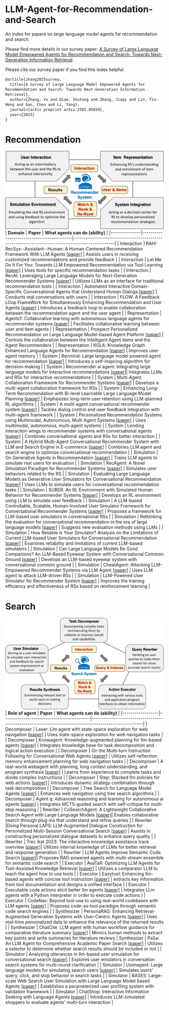 # LLM-Agent-for-Recommendation-and-Search
An index for papers on large language model agents for recommendation and search. 

Please find more details in our survey paper: [A Survey of Large Language Model Empowered Agents for Recommendation and Search: Towards Next-Generation Information Retrieval](https://arxiv.org/abs/2503.05659).


Please cite our survey paper if you find this index helpful.

```
@article{zhang2025survey,
  title={A Survey of Large Language Model Empowered Agents for Recommendation and Search: Towards Next-Generation Information Retrieval},
  author={Zhang, Yu and Qiao, Shutong and Zhang, Jiaqi and Lin, Tzu-Heng and Gao, Chen and Li, Yong},
  journal={arXiv preprint arXiv:2503.05659},
  year={2025}
}
```

# Recommendation
![Four domains of LLM Agent's role in recommendation tasks](./figs/Recommend%20Domain.jpg)
| **Domain**    | **Paper**                                 | **What agents can do (ability)**                                                                 |
|---------------|-------------------------------------------|--------------------------------------------------------------------------------------------------|
| Interaction   | RAH! RecSys--Assistant--Human: A Human-Centered Recommendation Framework With LLM Agents [[paper]](https://ieeexplore.ieee.org/abstract/document/10572486/)                  | Assists users in receiving customized recommendations and provide feedback                        |
| Interaction   | Let Me Do It For You: Towards LLM Empowered Recommendation via Tool Learning   [[paper]](https://dl.acm.org/doi/abs/10.1145/3626772.3657828)            | Uses tools for specific recommendation tasks                                                     |
| Interaction   | RecAI: Leveraging Large Language Models for Next-Generation Recommender Systems       [[paper]](https://dl.acm.org/doi/abs/10.1145/3589335.3651242)         | Utilizes LLMs as an interface for traditional recommendation tools                                |
| Interaction   | Automated Interactive Domain-Specific Conversational Agents that Understand Human Dialogs       [[paper]](https://link.springer.com/chapter/10.1007/978-3-031-52038-9_13)         | Conducts real conversations with users                                |
| Interaction   | FLOW: A Feedback LOop FrameWork for Simultaneously Enhancing Recommendation and User Agents       [[paper]](https://arxiv.org/pdf/2410.20027)         | Introduces a feedback loop to enable collaboration between the recommendation agent and the user agent                      |
| Representation   | Agentcf: Collaborative learning with autonomous language agents for recommender systems    [[paper]](https://dl.acm.org/doi/abs/10.1145/3589334.3645537)       | Facilitates collaborative learning between user and item agents                                                 |
| Representation   | Prospect Personalized Recommendation on Large Language Model-based Agent Platform   [[paper]](https://arxiv.org/abs/2402.18240) | Controls the collaboration between the Intelligent Agent items and the Agent Recommenders                          |
| Representation   | KGLA: Knowledge Graph Enhanced Language Agents for Recommendation   [[paper]](https://arxiv.org/pdf/2410.19627?) | Improves user agent memory                   |
| System        | Recmind: Large language model powered agent for recommendation        [[paper]](https://arxiv.org/abs/2308.14296) | Introduces a self-inspiring algorithm for decision-making                                         |
| System        | Recommender ai agent: Integrating large language models for interactive recommendations    [[paper]](https://arxiv.org/abs/2308.16505)| Integrates LLMs and RSs for interactive recommendations                                           |
| System        | Multi-Agent Collaboration Framework for Recommender Systems        [[paper]](https://arxiv.org/abs/2402.15235)  | Develops a multi-agent collaboration framework for RSs                                            |
| System        | Enhancing Long-Term Recommendation with Bi-level Learnable Large Language Model Planning      [[paper]](https://arxiv.org/abs/2403.00843)  | Emphasizes long-term user retention using LLM-planned RL algorithms                               |
| System        | A multi-agent conversational recommender system             [[paper]](https://arxiv.org/abs/2402.01135)  | Tackles dialog control and user feedback integration with multi-agent framework                   |
| System        | Personalized Recommendation Systems using Multimodal, Autonomous, Multi Agent Systems          [[paper]](https://arxiv.org/pdf/2410.19855)     | Uses multimodal, autonomous, multi-agent systems                                     |
| System        | Lending interaction wings to recommender systems with conversational agents          [[paper]](https://proceedings.neurips.cc/paper_files/paper/2023/hash/58cd3b02902d79aea4b3b603fb0d0941-Abstract-Conference.html)     | Combines conversational agents and RSs for better interaction                                     |
| System        | A Hybrid Multi-Agent Conversational Recommender System with LLM and Search Engine in E-commerce          [[paper]](https://dl.acm.org/doi/pdf/10.1145/3640457.3688061)     | Combines LLM agent and search engine to optimize conversational recommendation                   |
| Simulation    | On Generative Agents in Recommendation    [[paper]](https://dl.acm.org/doi/abs/10.1145/3626772.3657844)  | Trains LLM agents to simulate real users for evaluation                                           |
| Simulation    | RecAgent: A Novel Simulation Paradigm for Recommender Systems        [[paper]](https://www.researchgate.net/publication/371311704_RecAgent_A_Novel_Simulation_Paradigm_for_Recommender_Systems)  | Simulates user behaviors related to the RS                                             |
| Simulation    | Evaluating Large Language Models as Generative User Simulators for Conversational Recommendation    [[paper]](https://arxiv.org/abs/2403.09738) | Uses LLMs to simulate users for conversational recommendation tasks                               |
| Simulation    | SUBER: An RL Environment with Simulated Human Behavior for Recommender Systems            [[paper]](https://openreview.net/forum?id=w327zcRpYn)    | Develops an RL environment using LLM to simulate user feedback                                    |
| Simulation    | A LLM-based Controllable, Scalable, Human-Involved User Simulator Framework for Conversational Recommender Systems           [[paper]](https://arxiv.org/abs/2405.08035)        | Proposes a framework for LLM-based user simulators in conversational RSs                          |
| Simulation    | Rethinking the evaluation for conversational recommendation in the era of large language models      [[paper]](https://arxiv.org/abs/2305.13112)  | Suggests new evaluation methods using LLMs                                                        |
| Simulation    | How Reliable is Your Simulator? Analysis on the Limitations of Current LLM-based User Simulators for Conversational Recommendation      [[paper]](https://dl.acm.org/doi/abs/10.1145/3589335.3651955)   | Examines reliability and limitations of current LLM-based simulators                              |
| Simulation    | Can Large Language Models Be Good Companions? An LLM-Based Eyewear System with Conversational Common Ground      [[paper]](https://dl.acm.org/doi/abs/10.1145/3659600)    | Develops an LLM-based eyewear system with conversational common ground                            |
| Simulation    | CheatAgent: Attacking LLM-Empowered Recommender Systems via LLM Agent      [[paper]](https://dl.acm.org/doi/pdf/10.1145/3637528.3671837)    | Uses LLM agent to attack LLM-driven RSs                            |
| Simulation    |  LLM-Powered User Simulator for Recommender System     [[paper]](https://arxiv.org/pdf/2412.16984)    | Improves the training efficiency and effectiveness of RSs based on reinforcement learning                        |

# Search
![Five domains of LLM Agent's role in search tasks](./figs/Search%20Domain.jpg)
| **Role of agent** | **Paper**                                 | **What agents can do (ability)**                                                                      |
|------------------|-------------------------------------------|-------------------------------------------------------------------------------------------------------|
| Decomposer       | Laser: Llm agent with state-space exploration for web navigation       [[paper]](https://arxiv.org/abs/2309.08172)         | Uses state-space exploration for web navigation tasks                                                   |
| Decomposer       | Knowagent: Knowledge-augmented planning for llm-based agents     [[paper]](https://arxiv.org/abs/2403.03101) |  Integrates knowledge base for task decomposition and logical action execution                          |
| Decomposer       | On the Multi-turn Instruction Following for Conversational Web Agents     [[paper]](https://arxiv.org/abs/2402.15057)    | Utilizes self-reflection memory enhancement planning for web navigation tasks                           |
| Decomposer       | A real-world webagent with planning, long context understanding, and program synthesis      [[paper]](https://arxiv.org/abs/2307.12856)      | Learns from experience to complete tasks and divide complex instructions                               |
| Decomposer       | Step: Stacked llm policies for web actions         [[paper]](https://arxiv.org/abs/2310.03720)       | Introduces dynamic strategy combination through task decomposition                                     |
| Decomposer       | Tree Search for Language Model Agents      [[paper]](https://arxiv.org/abs/2407.01476)   | Enhances web navigation using tree search algorithms                                                    |
| Decomposer       | Agent q: Advanced reasoning and learning for autonomous ai agents   [[paper]](https://arxiv.org/abs/2408.07199)  | Integrates MCTS-guided search with self-critique for multi-step reasoning           |
| Rewriter         | CoSearchAgent: A Lightweight Collaborative Search Agent with Large Language Models [[paper]](https://dl.acm.org/doi/abs/10.1145/3626772.3657672)| Enables collaborative search through plug-ins that understand and refine queries                        |
| Rewriter         |Doing Personal LAPS: LLM-Augmented Dialogue Construction for Personalized Multi-Session Conversational Search  [[paper]](https://dl.acm.org/doi/abs/10.1145/3626772.3657815)       | Assists in constructing personalized dialogue datasets to enhance query quality                        |
| Rewriter         | Trec ikat 2023: The interactive knowledge assistance track overview [[paper]](https://arxiv.org/abs/2401.01330)| Utilizes internal knowledge of LLMs for better retrieval and response generation                       |
| Rewriter         | LLM Agents Improve Semantic Code Search [[paper]](https://arxiv.org/abs/2408.11058)| Proposes RAG-powered agents with multi-stream ensemble for semantic code search                       |
| Executor         | AvaTaR: Optimizing LLM Agents for Tool-Assisted Knowledge Retrieval    [[paper]](https://arxiv.org/abs/2406.11200)    | Utilizes a comparator LLM to teach the agent how to use tools                                      |
| Executor         | Easytool: Enhancing llm-based agents with concise tool instruction   [[paper]](https://arxiv.org/abs/2401.06201)   | extracts key information from tool documentation and designs a unified interface                                                 |
| Executor         | Executable code actions elicit better llm agents  [[paper]](https://arxiv.org/abs/2402.01030)  | Integrates LLm agents with a Python interpreter in order to execute code actions         |
| Executor         | CodeNav: Beyond tool-use to using real-world codebases with LLM agents     [[paper]](https://arxiv.org/abs/2406.12276)    | Proposes code-as-tool paradigm through semantic code search engines                                 |
| Synthesizer      | PersonaRAG: Enhancing Retrieval-Augmented Generation Systems with User-Centric Agents [[paper]](https://arxiv.org/abs/2407.09394) | Uses real-time personalized data to enhance the relevance of the returned results  |
| Synthesizer      | ChatCite: LLM agent with human workflow guidance for comparative literature summary [[paper]](https://arxiv.org/abs/2403.02574) | Mimics human methods to extract key points and write summaries for literature reviews
| Synthesizer      | PaSa: An LLM Agent for Comprehensive Academic Paper Search [[paper]](https://arxiv.org/abs/2501.10120) | Utilizes a selector to determine whether search results should be included or not                           |
| Simulator        | Analysing utterances in llm-based user simulation for conversational search [[paper]](https://dl.acm.org/doi/10.1145/3650041) | Explores user emulators in conversation search systems for multi-round clarification                    |
| Simulator        | Usimagent: Large language models for simulating search users  [[paper]](https://arxiv.org/abs/2403.09142)   | Simulates users' query, click, and stop behavior in search tasks                                          |
| Simulator        | BASES: Large-scale Web Search User Simulation with Large Language Model based Agents  [[paper]](https://arxiv.org/abs/2402.17505)   | Establishes a parameterized user profiling system with validation framework                                           |
| Simulator        | ChatShop: Interactive Information Seeking with Language Agents  [[paper]](https://arxiv.org/abs/2404.09911)   | Introduces LLM-simulated shoppers to evaluate agents' multi-turn interaction                                          |
